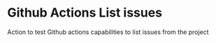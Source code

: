 # Github Actions List issues
Action to test Github actions capabilities to list issues from the project
